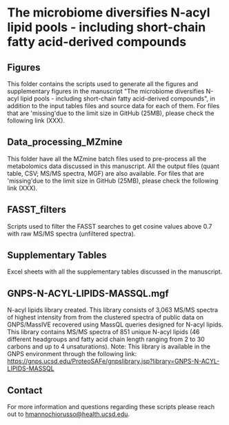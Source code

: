 # The microbiome diversifies N-acyl lipid pools - including short-chain fatty acid-derived compounds

## Figures
This folder contains the scripts used to generate all the figures and supplementary figures in the manuscript "The microbiome diversifies N-acyl lipid pools - including short-chain fatty acid-derived compounds", in addition to the input tables files and source data for each of them. For files that are 'missing'due to the limit size in GitHub (25MB), please check the following link (XXX).

## Data_processing_MZmine
This folder have all the MZmine batch files used to pre-process all the metabolomics data discussed in this manuscript. All the output files (quant table, CSV; MS/MS spectra, MGF) are also available. For files that are 'missing'due to the limit size in GitHub (25MB), please check the following link (XXX).

## FASST_filters
Scripts used to filter the FASST searches to get cosine values above 0.7 with raw MS/MS spectra (unfiltered spectra).

## Supplementary Tables
Excel sheets with all the supplementary tables discussed in the manuscript.

## GNPS-N-ACYL-LIPIDS-MASSQL.mgf
N-acyl lipids library created. This library consists of 3,063 MS/MS spectra of highest intensity from from the clustered spectra of public data on GNPS/MassIVE recovered using MassQL queries designed for N-acyl lipids. This library contains MS/MS spectra of 851 unique N-acyl lipids (46 different headgroups and fatty acid chain length ranging from 2 to 30 carbons and up to 4 unsaturations). Note: This library is available in the GNPS environment through the following link: https://gnps.ucsd.edu/ProteoSAFe/gnpslibrary.jsp?library=GNPS-N-ACYL-LIPIDS-MASSQL

## Contact
For more information and questions regarding these scripts please reach out to hmannochiorusso@health.ucsd.edu.
